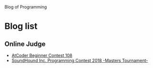 Blog of Programming


# Blog list

## Online Judge

- [AtCoder Beginner Contest 108](https://www.zybuluo.com/Yukirin/note/1269678)
- [SoundHound Inc. Programming Contest 2018 -Masters Tournament-](https://www.zybuluo.com/Yukirin/note/1273557)
